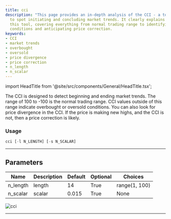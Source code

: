 ```yaml
---
title: cci
description: "This page provides an in-depth analysis of the CCI - a tool designed"
  to spot initiating and concluding market trends. It clearly explains how to utilize
  this tool, covering everything from normal trading range to identifying oversold
  conditions and anticipating price correction.
keywords:
- CCI
- market trends
- overbought
- oversold
- price divergence
- price correction
- n_length
- n_scalar
---
```


import HeadTitle from '@site/src/components/General/HeadTitle.tsx';

<HeadTitle title="crypto/ta/cci - Reference | OpenBB Terminal Docs" />

The CCI is designed to detect beginning and ending market trends. The range of 100 to -100 is the normal trading range. CCI values outside of this range indicate overbought or oversold conditions. You can also look for price divergence in the CCI. If the price is making new highs, and the CCI is not, then a price correction is likely.

### Usage

```python
cci [-l N_LENGTH] [-s N_SCALAR]
```

---

## Parameters

| Name | Description | Default | Optional | Choices |
| ---- | ----------- | ------- | -------- | ------- |
| n_length | length | 14 | True | range(1, 100) |
| n_scalar | scalar | 0.015 | True | None |

![cci](https://user-images.githubusercontent.com/46355364/154310079-808803ca-26dd-4d45-8a02-17e51230bf2d.png)

---

